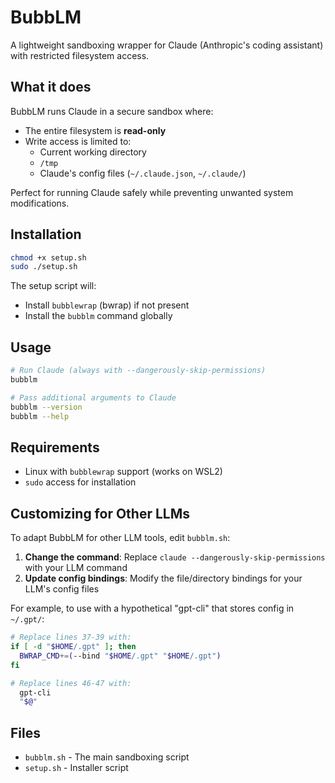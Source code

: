 # BubbLM

A lightweight sandboxing wrapper for Claude (Anthropic's coding assistant) with restricted filesystem access.

## What it does

BubbLM runs Claude in a secure sandbox where:
- The entire filesystem is **read-only**
- Write access is limited to:
  - Current working directory
  - `/tmp`
  - Claude's config files (`~/.claude.json`, `~/.claude/`)

Perfect for running Claude safely while preventing unwanted system modifications.

## Installation

```bash
chmod +x setup.sh
sudo ./setup.sh
```

The setup script will:
- Install `bubblewrap` (bwrap) if not present
- Install the `bubblm` command globally

## Usage

```bash
# Run Claude (always with --dangerously-skip-permissions)
bubblm

# Pass additional arguments to Claude
bubblm --version
bubblm --help
```

## Requirements

- Linux with `bubblewrap` support (works on WSL2)
- `sudo` access for installation

## Customizing for Other LLMs

To adapt BubbLM for other LLM tools, edit `bubblm.sh`:

1. **Change the command**: Replace `claude --dangerously-skip-permissions` with your LLM command
2. **Update config bindings**: Modify the file/directory bindings for your LLM's config files

For example, to use with a hypothetical "gpt-cli" that stores config in `~/.gpt/`:

```bash
# Replace lines 37-39 with:
if [ -d "$HOME/.gpt" ]; then
  BWRAP_CMD+=(--bind "$HOME/.gpt" "$HOME/.gpt")
fi

# Replace lines 46-47 with:
  gpt-cli
  "$@"
```

## Files

- `bubblm.sh` - The main sandboxing script
- `setup.sh` - Installer script